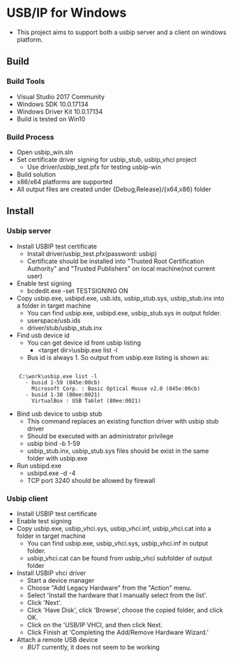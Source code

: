 # USB/IP for Windows

- This project aims to support both a usbip server and a client on windows platform.

## Build

### Build Tools
- Visual Studio 2017 Community
- Windows SDK 10.0.17134
- Windows Driver Kit 10.0.17134
- Build is tested on Win10

### Build Process
- Open usbip_win.sln
- Set certificate driver signing for usbip_stub, usbip_vhci project
  - Use driver/usbip_test.pfx for testing usbip-win
- Build solution
- x86/x64 platforms are supported
- All output files are created under {Debug,Release}/{x64,x86} folder

## Install

### Usbip server

- Install USBIP test certificate
  - Install driver/usbip_test.pfx(password: usbip)
  - Certificate should be installed into "Trusted Root Certification Authority" and "Trusted Publishers"
    on local machine(not current user)
- Enable test signing
  - bcdedit.exe -set TESTSIGNING ON
- Copy usbip.exe, usbipd.exe, usb.ids, usbip_stub.sys, usbip_stub.inx into a folder in target machine
  - You can find usbip.exe, usbipd.exe, usbip_stub.sys in output folder.
  - userspace/usb.ids
  - driver/stub/usbip_stub.inx
- Find usb device id
  - You can get device id from usbip listing
    - &lt;target dir&gt;\usbip.exe list -l
  - Bus id is always 1. So output from usbip.exe listing is shown as:

<pre><code>
    C:\work\usbip.exe list -l
      - busid 1-59 (045e:00cb)
        Microsoft Corp. : Basic Optical Mouse v2.0 (045e:00cb)
      - busid 1-30 (80ee:0021)
        VirtualBox : USB Tablet (80ee:0021)
</code></pre>

- Bind usb device to usbip stub
  - This command replaces an existing function driver with usbip stub driver
  - Should be executed with an administrator privilege
  - usbip bind -b 1-59
  - usbip\_stub.inx, usbip\_stub.sys files should be exist in the same folder with usbip.exe
- Run usbipd.exe
  - usbipd.exe -d -4
  - TCP port 3240 should be allowed by firewall

### Usbip client

- Install USBIP test certificate
- Enable test signing
- Copy usbip.exe, usbip_vhci.sys, usbip_vhci.inf, usbip_vhci.cat into a folder in target machine
  - You can find usbip.exe, usbip_vhci.sys, usbip_vhci.inf in output folder.
  - usbip_vhci.cat can be found from usbip_vhci subfolder of output folder
- Install USBIP vhci driver
  - Start a device manager
  - Choose "Add Legacy Hardware" from the "Action" menu.
  - Select 'Install the hardware that I manually select from the list'.
  - Click 'Next'.
  - Click 'Have Disk', click 'Browse', choose the copied folder, and click OK.
  - Click on the 'USB/IP VHCI, and then click Next.
  - Click Finish at 'Completing the Add/Remove Hardware Wizard.'
- Attach a remote USB device
  - *BUT* currently, it does not seem to be working
